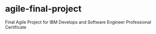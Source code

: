 # agile-final-project
Final Agile Project for IBM Develops and Software Engineer Professional Certificate
